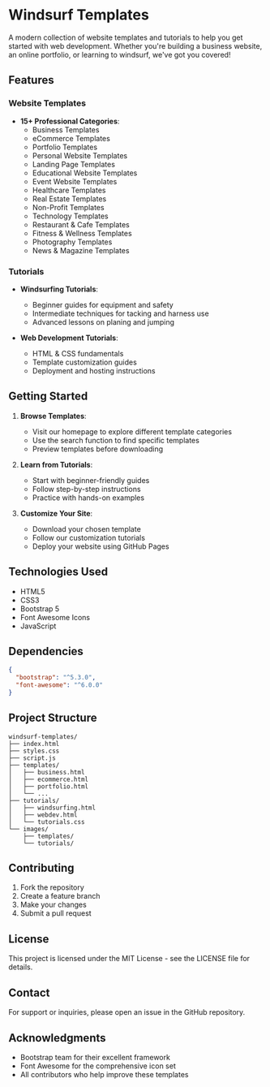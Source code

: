 # Windsurf Templates

A modern collection of website templates and tutorials to help you get started with web development. Whether you're building a business website, an online portfolio, or learning to windsurf, we've got you covered!

## Features

### Website Templates
- **15+ Professional Categories**:
  - Business Templates
  - eCommerce Templates
  - Portfolio Templates
  - Personal Website Templates
  - Landing Page Templates
  - Educational Website Templates
  - Event Website Templates
  - Healthcare Templates
  - Real Estate Templates
  - Non-Profit Templates
  - Technology Templates
  - Restaurant & Cafe Templates
  - Fitness & Wellness Templates
  - Photography Templates
  - News & Magazine Templates

### Tutorials
- **Windsurfing Tutorials**:
  - Beginner guides for equipment and safety
  - Intermediate techniques for tacking and harness use
  - Advanced lessons on planing and jumping

- **Web Development Tutorials**:
  - HTML & CSS fundamentals
  - Template customization guides
  - Deployment and hosting instructions

## Getting Started

1. **Browse Templates**:
   - Visit our homepage to explore different template categories
   - Use the search function to find specific templates
   - Preview templates before downloading

2. **Learn from Tutorials**:
   - Start with beginner-friendly guides
   - Follow step-by-step instructions
   - Practice with hands-on examples

3. **Customize Your Site**:
   - Download your chosen template
   - Follow our customization tutorials
   - Deploy your website using GitHub Pages

## Technologies Used

- HTML5
- CSS3
- Bootstrap 5
- Font Awesome Icons
- JavaScript

## Dependencies

```json
{
  "bootstrap": "^5.3.0",
  "font-awesome": "^6.0.0"
}
```

## Project Structure

```
windsurf-templates/
├── index.html
├── styles.css
├── script.js
├── templates/
│   ├── business.html
│   ├── ecommerce.html
│   ├── portfolio.html
│   └── ...
├── tutorials/
│   ├── windsurfing.html
│   ├── webdev.html
│   └── tutorials.css
└── images/
    ├── templates/
    └── tutorials/
```

## Contributing

1. Fork the repository
2. Create a feature branch
3. Make your changes
4. Submit a pull request

## License

This project is licensed under the MIT License - see the LICENSE file for details.

## Contact

For support or inquiries, please open an issue in the GitHub repository.

## Acknowledgments

- Bootstrap team for their excellent framework
- Font Awesome for the comprehensive icon set
- All contributors who help improve these templates
